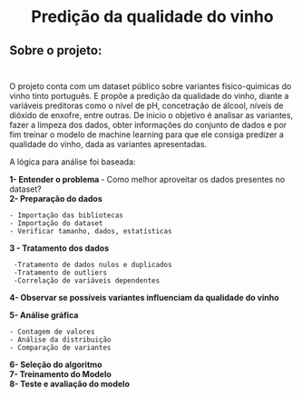 # <p align="center"> <b> Predição da qualidade do vinho </b>
  
  
##  Sobre o projeto: </br> </br> 

O projeto conta com um dataset público sobre variantes fisico-quimicas do vinho tinto português. E propõe a predição da qualidade do vinho,
diante a variáveis preditoras como o nível de pH, concetração de álcool, níveis de dióxido de enxofre, entre outras.
De inicio o objetivo é analisar as variantes, fazer a limpeza dos dados, obter informações do conjunto de dados e por fim treinar o modelo de machine learning 
para que ele consiga predizer a qualidade do vinho, dada as variantes apresentadas.



  
A lógica para análise foi baseada:


<b> 1- Entender o problema </b> - Como melhor aproveitar os dados presentes no dataset?</br>
<b> 2- Preparação do dados </b> </br>

    - Importação das bibliotecas
    - Importação do dataset
    - Verificar tamanho, dados, estatísticas
    
<b> 3 - Tratamento dos dados </b> <br>


     -Tratamento de dados nulos e duplicados
     -Tratamento de outliers
     -Correlação de variáveis dependentes
     
<b> 4- Observar se possíveis variantes influenciam da qualidade do vinho </b> </br>
  
<b> 5- Análise gráfica </b> </br>
 

    - Contagem de valores
    - Análise da distribuição
    - Comparação de variantes
    
<b> 6- Seleção do algoritmo<b> </br>
<b> 7- Treinamento do Modelo<b> </br>
<b> 8- Teste e avaliação do modelo <b> </br>




